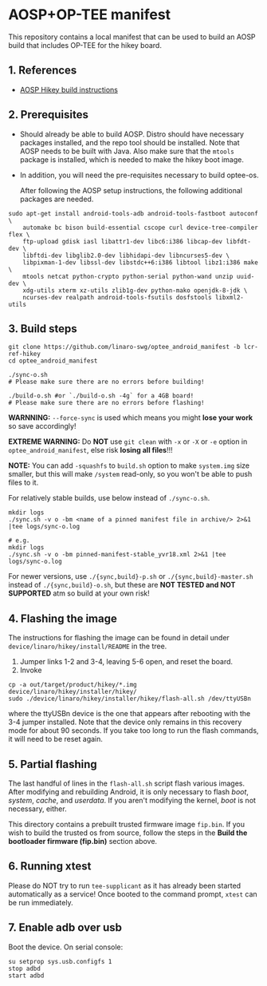 # AOSP+OP-TEE manifest

This repository contains a local manifest that can be used to build an
AOSP build that includes OP-TEE for the hikey board.

## 1. References

* [AOSP Hikey build instructions][1]

## 2. Prerequisites

* Should already be able to build AOSP.  Distro should have necessary
  packages installed, and the repo tool should be installed.  Note
  that AOSP needs to be built with Java.  Also make sure that
  the `mtools` package is installed, which is needed to make the hikey
  boot image.

* In addition, you will need the pre-requisites necessary to build
  optee-os.

  After following the AOSP setup instructions, the following
  additional packages are needed.

```
sudo apt-get install android-tools-adb android-tools-fastboot autoconf \
	automake bc bison build-essential cscope curl device-tree-compiler flex \
	ftp-upload gdisk iasl libattr1-dev libc6:i386 libcap-dev libfdt-dev \
	libftdi-dev libglib2.0-dev libhidapi-dev libncurses5-dev \
	libpixman-1-dev libssl-dev libstdc++6:i386 libtool libz1:i386 make \
	mtools netcat python-crypto python-serial python-wand unzip uuid-dev \
	xdg-utils xterm xz-utils zlib1g-dev python-mako openjdk-8-jdk \
	ncurses-dev realpath android-tools-fsutils dosfstools libxml2-utils
```

## 3. Build steps

```
git clone https://github.com/linaro-swg/optee_android_manifest -b lcr-ref-hikey
cd optee_android_manifest

./sync-o.sh
# Please make sure there are no errors before building!

./build-o.sh #or `./build-o.sh -4g` for a 4GB board!
# Please make sure there are no errors before flashing!
```

**WARNNING:** `--force-sync` is used which means you might **lose your
work** so save accordingly!

**EXTREME WARNING:** Do **NOT** use `git clean` with `-x` or `-X` or
`-e` option in `optee_android_manifest`, else risk **losing all
files**!!!

**NOTE:** You can add `-squashfs` to `build.sh` option to make
`system.img` size smaller, but this will make `/system` read-only, so
you won't be able to push files to it.

For relatively stable builds, use below instead of `./sync-o.sh`.
```
mkdir logs
./sync.sh -v o -bm <name of a pinned manifest file in archive/> 2>&1 |tee logs/sync-o.log

# e.g.
mkdir logs
./sync.sh -v o -bm pinned-manifest-stable_yvr18.xml 2>&1 |tee logs/sync-o.log
```

For newer versions, use `./{sync,build}-p.sh` or `./{sync,build}-master.sh`
instead of `./{sync,build}-o.sh`, but these are **NOT TESTED and NOT
SUPPORTED** atm so build at your own risk!

## 4. Flashing the image

The instructions for flashing the image can be found in detail under
`device/linaro/hikey/install/README` in the tree.
1. Jumper links 1-2 and 3-4, leaving 5-6 open, and reset the board.
2. Invoke

```
cp -a out/target/product/hikey/*.img device/linaro/hikey/installer/hikey/
sudo ./device/linaro/hikey/installer/hikey/flash-all.sh /dev/ttyUSBn
```

where the ttyUSBn device is the one that appears after rebooting with
the 3-4 jumper installed.  Note that the device only remains in this
recovery mode for about 90 seconds.  If you take too long to run the
flash commands, it will need to be reset again.

## 5. Partial flashing

The last handful of lines in the `flash-all.sh` script flash various
images.  After modifying and rebuilding Android, it is only necessary
to flash *boot*, *system*, *cache*, and *userdata*.  If you aren't
modifying the kernel, *boot* is not necessary, either.

This directory contains a prebuilt trusted firmware image `fip.bin`.
If you wish to build the trusted os from source, follow the steps in the
**Build the bootloader firmware (fip.bin)** section above.

## 6. Running xtest

Please do NOT try to run `tee-supplicant` as it has already been started
automatically as a service! Once booted to the command prompt, `xtest`
can be run immediately.

## 7. Enable adb over usb

Boot the device. On serial console:

```
su setprop sys.usb.configfs 1
stop adbd
start adbd
```

[1]: https://source.android.com/source/devices.html
